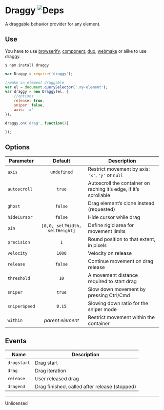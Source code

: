 # Draggy ![Deps](https://david-dm.org/dfcreative/draggy.svg)

A draggable behavior provider for any element.


## Use

You have to use [browserify](https://github.com/substack/node-browserify), [component](https://github.com/componentjs/component), [duo](http://duojs.org/), [webmake](https://github.com/medikoo/modules-webmake) or alike to use draggy.

`$ npm install draggy`


```js
var Draggy = require('draggy');

//make an element draggable
var el = document.querySelector('.my-element');
var draggy = new Draggy(el, {
	//options
	release: true,
	sniper: false,
	axis: 'x'
});

draggy.on('drag', function(){

});
```


## Options

| Parameter | Default | Description |
|---|:---:|---|
| `axis` | `undefined` | Restrict movement by axis: `'x'`, `'y'` or `null`  |
| `autoscroll` | `true` | Autoscroll the container on raching it’s edge, if it’s scrollable |
| `ghost` | `false` | Drag element’s clone instead (requested) |
| `hideCursor` | `false` | Hide cursor while drag |
| `pin` | `[0,0, selfWidth, selfHeight]` | Define rigid area for movement limits |
| `precision` | `1` | Round position to that extent, in pixels |
| `velocity` | `1000` | Velocity on release |
| `release` | `false` | Continue movement on drag release |
| `threshold` | `10` | A movement distance required to start drag |
| `sniper` | `true` | Slow down movement by pressing Ctrl/Cmd |
| `sniperSpeed` | `0.15` | Slowing down ratio for the sniper mode |
| `within` | _parent element_ | Restrict movement within the container |


## Events

| Name | Description |
|---|---|
| `dragstart` | Drag start |
| `drag` | Drag iteration |
| `release` | User released drag |
| `dragend` | Drag finished, called after release (stopped) |


---


Unlicensed